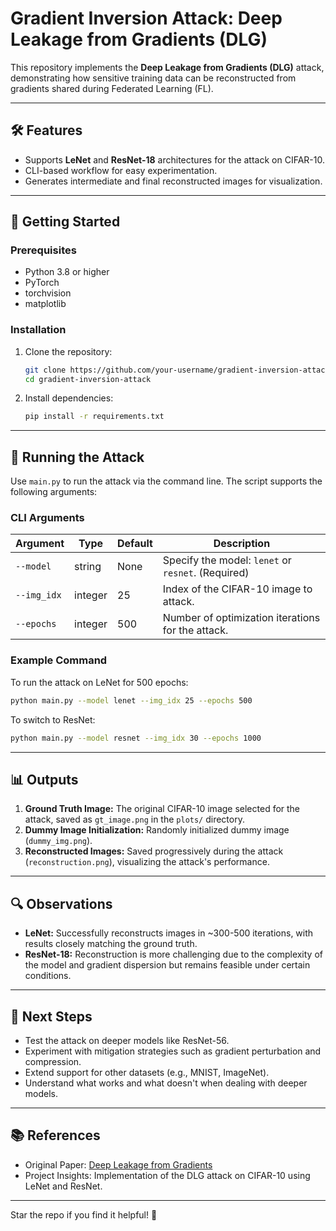 # Gradient Inversion Attack: Deep Leakage from Gradients (DLG)

This repository implements the **Deep Leakage from Gradients (DLG)** attack, demonstrating how sensitive training data can be reconstructed from gradients shared during Federated Learning (FL).

---

## 🛠 Features
- Supports **LeNet** and **ResNet-18** architectures for the attack on CIFAR-10.
- CLI-based workflow for easy experimentation.
- Generates intermediate and final reconstructed images for visualization.

---

## 🚀 Getting Started

### Prerequisites
- Python 3.8 or higher
- PyTorch
- torchvision
- matplotlib

### Installation
1. Clone the repository:
   ```bash
   git clone https://github.com/your-username/gradient-inversion-attack.git
   cd gradient-inversion-attack
   ```

2. Install dependencies:
   ```bash
   pip install -r requirements.txt
   ```

---

## 🔧 Running the Attack

Use `main.py` to run the attack via the command line. The script supports the following arguments:

### CLI Arguments
| Argument      | Type    | Default | Description                                           |
|---------------|---------|---------|-------------------------------------------------------|
| `--model`     | string  | None    | Specify the model: `lenet` or `resnet`. (Required)    |
| `--img_idx`   | integer | 25      | Index of the CIFAR-10 image to attack.                |
| `--epochs`    | integer | 500     | Number of optimization iterations for the attack.     |

### Example Command
To run the attack on LeNet for 500 epochs:
```bash
python main.py --model lenet --img_idx 25 --epochs 500
```

To switch to ResNet:
```bash
python main.py --model resnet --img_idx 30 --epochs 1000
```

---

## 📊 Outputs
1. **Ground Truth Image:** The original CIFAR-10 image selected for the attack, saved as `gt_image.png` in the `plots/` directory.
2. **Dummy Image Initialization:** Randomly initialized dummy image (`dummy_img.png`).
3. **Reconstructed Images:** Saved progressively during the attack (`reconstruction.png`), visualizing the attack's performance.

---

## 🔍 Observations
- **LeNet:** Successfully reconstructs images in ~300-500 iterations, with results closely matching the ground truth.
- **ResNet-18:** Reconstruction is more challenging due to the complexity of the model and gradient dispersion but remains feasible under certain conditions.

---

## 🌱 Next Steps
- Test the attack on deeper models like ResNet-56.
- Experiment with mitigation strategies such as gradient perturbation and compression.
- Extend support for other datasets (e.g., MNIST, ImageNet).
- Understand what works and what doesn't when dealing with deeper models.

---

## 📚 References
- Original Paper: [Deep Leakage from Gradients](https://arxiv.org/abs/1906.08935)
- Project Insights: Implementation of the DLG attack on CIFAR-10 using LeNet and ResNet.

---

Star the repo if you find it helpful! 🌟